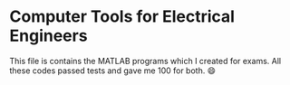 # Computer Tools for Electrical Engineers

This file is contains the MATLAB programs which I created for exams. All these codes passed tests and gave me 100 for both. :smile:

